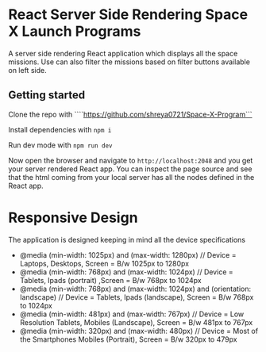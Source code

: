 # React Server Side Rendering Space X Launch Programs
A server side rendering React application which displays all the space missions. Use can also filter the missions based on filter buttons available on left side. 

## Getting started
Clone the repo with
````https://github.com/shreya0721/Space-X-Program```

Install dependencies with
```npm i```

Run dev mode with
```npm run dev```

Now open the browser and navigate to `http://localhost:2048` and you get your server rendered React app. You can inspect the page source and see that the html coming from your local server has all the nodes defined in the React app.

# Responsive Design
The application is designed keeping in mind all the device specifications  

- @media (min-width: 1025px) and (max-width: 1280px) // Device = Laptops, Desktops,  Screen = B/w 1025px to 1280px
- @media (min-width: 768px) and (max-width: 1024px) // Device = Tablets, Ipads (portrait) ,Screen = B/w 768px to 1024px
- @media (min-width: 768px) and (max-width: 1024px) and (orientation: landscape) // Device = Tablets, Ipads (landscape), Screen = B/w 768px to 1024px
- @media (min-width: 481px) and (max-width: 767px) // Device = Low Resolution Tablets, Mobiles (Landscape), Screen = B/w 481px to 767px
- @media (min-width: 320px) and (max-width: 480px) // Device = Most of the Smartphones Mobiles (Portrait), Screen = B/w 320px to 479px
